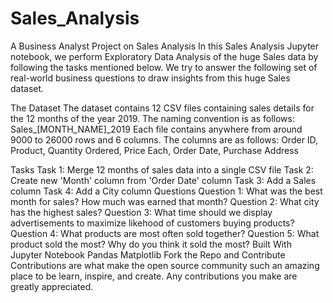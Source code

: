 # Sales_Analysis
A Business Analyst Project on Sales Analysis
In this Sales Analysis Jupyter notebook, we perform Exploratory Data Analysis of the huge Sales data by following the tasks mentioned below. We try to answer the following set of real-world business questions to draw insights from this huge Sales dataset.



The Dataset
The dataset contains 12 CSV files containing sales details for the 12 months of the year 2019. The naming convention is as follows: Sales_[MONTH_NAME]_2019
Each file contains anywhere from around 9000 to 26000 rows and 6 columns. The columns are as follows:
Order ID, Product, Quantity Ordered, Price Each, Order Date, Purchase Address

Tasks
Task 1: Merge 12 months of sales data into a single CSV file
Task 2: Create new 'Month' column from 'Order Date' column
Task 3: Add a Sales column
Task 4: Add a City column
Questions
Question 1: What was the best month for sales? How much was earned that month?
Question 2: What city has the highest sales?
Question 3: What time should we display advertisements to maximize likehood of customers buying products?
Question 4: What products are most often sold together?
Question 5: What product sold the most? Why do you think it sold the most?
Built With
Jupyter Notebook
Pandas
Matplotlib
Fork the Repo and Contribute
Contributions are what make the open source community such an amazing place to be learn, inspire, and create. Any contributions you make are greatly appreciated.



